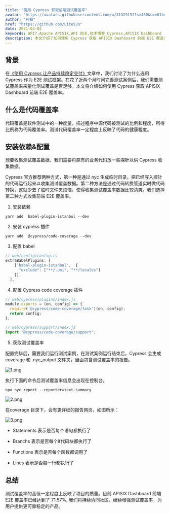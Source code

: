 ```yaml
---
title: "使用 Cypress 获取前端测试覆盖率"
avatar: "https://avatars.githubusercontent.com/u/31329157?s=460&u=e81b4bb4db2be162c1fcac6d188f5b0f82f71920&v=4"
author: "孙毅"
href: "https://github.com/LiteSun"
date: 2021-03-02
keywords: API7,Apache APISIX,API 网关,技术博客,Cypress,APISIX Dashboard
description: 本文介绍了如何使用 Cypress 获取 APISIX Dashboard 前端 E2E 覆盖率，目前 APISIX Dashboard 前端 E2E 覆盖率已经达到了 71.57%, 将持续协同社区，继续增强测试覆盖率，为用户提供更可靠稳定的产品
---
```


## 背景

在[《使用 Cypress 让产品持续稳定交付》](./stable-product-delivery-with-cypress)文章中，我们讨论了为什么选用 Cypress 作为 E2E 测试框架。在花了近两个月时间完善测试案例后，我们需要测试覆盖率来量化测试覆盖是否足够。本文将介绍如何使用 Cypress 获取 APISIX Dashboard 前端 E2E 覆盖率。

## 什么是代码覆盖率

代码覆盖是软件测试中的一种度量，描述程序中源代码被测试的比例和程度，所得比例称为代码覆盖率。测试代码覆盖率一定程度上反映了代码的健康程度。

## 安装依赖&配置

想要收集测试覆盖数据，我们需要将原有的业务代码放一些探针以供 Cypress 收集数据。

Cypress 官方推荐两种方式，第一种是通过 nyc 生成临时目录，把已经写入探针的代码运行起来以收集测试覆盖数据。第二种方法是通过代码转换管道实时做代码转换，这就少去了临时文件夹烦恼，使得收集测试覆盖率数据比较清爽。我们选择第二种方式收集前端 E2E 覆盖率。

1. 安装依赖

```shell
yarn add  babel-plugin-istanbul --dev
```

2. 安装 cypress 插件

```shell
yarn add  @cypress/code-coverage --dev
```

3. 配置 babel

```ts
// web/config/config.ts
extraBabelPlugins: [
    ['babel-plugin-istanbul',  {
      "exclude": ["**/.umi", "**/locales"]
    }],
  ],
```

4. 配置 Cypress code coverage 插件

```javaScript
// web/cypress/plugins/index.js
module.exports = (on, config) => {
  require('@cypress/code-coverage/task')(on, config);
  return config;
};
```

```javaScript
// web/cypress/support/index.js
import '@cypress/code-coverage/support';
```

5. 获取测试覆盖率

配置完毕后，需要我们运行测试案例，在测试案例运行结束后，Cypress 会生成 coverage 和
.nyc_output  文件夹，里面包含测试覆盖率的报告。

![1.png](https://static.apiseven.com/202108/pasted%20image%200.png)

执行下面的命令后测试覆盖率信息会出现在控制台。

```shell
npx nyc report --reporter=text-summary
```

![2.png](https://static.apiseven.com/202108/pasted%20image%201.png)

在coverage 目录下，会有更详细的报告网页，如图所示：

![3.png](https://static.apiseven.com/202108/pasted%20image%203.png)

+ Statements 表示是否每个语句都执行了

+ Branchs 表示是否每个if代码块都执行了

+ Functions 表示是否每个函数都调用了

+ Lines 表示是否每一行都执行了

## 总结

测试覆盖率的高低一定程度上反映了项目的质量。目前 APISIX Dashboard 前端 E2E 覆盖率已经达到了 71.57%, 我们将持续协同社区，继续增强测试覆盖率，为用户提供更可靠稳定的产品。
